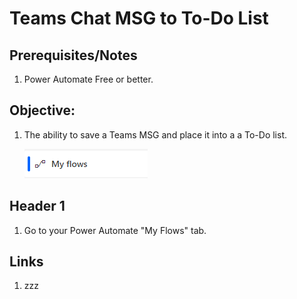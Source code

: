 # Teams Chat MSG to To-Do List

## Prerequisites/Notes

1. Power Automate Free or better.

## Objective:

1. The ability to save a Teams MSG and place it into a a To-Do list.

   ![1663609962345](image/ReadMe/1663609962345.png)

## Header 1

1. Go to your Power Automate "My Flows" tab.

## Links

1. zzz
